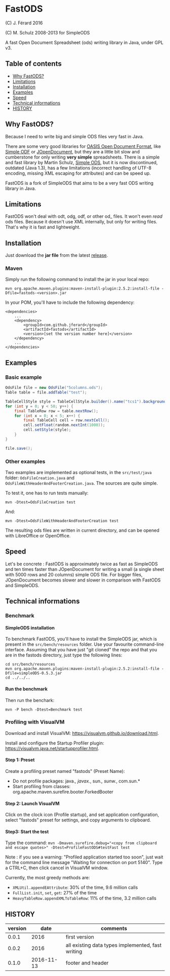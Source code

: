 # FastODS
(C) J. Férard 2016

(C) M. Schulz 2008-2013 for SimpleODS

A fast Open Document Spreadsheet (ods) writing library in Java, under GPL v3.

## Table of contents
* [Why FastODS?](#why-fastods)
* [Limitations](#limitations)
* [Installation](#installation)
* [Examples](#examples)
* [Speed](#speed)
* [Technical informations](#technical-informations)
* [HISTORY](#history)

## Why FastODS?
Because I need to write big and simple ODS files very fast in Java.

There are some very good libraries for [OASIS Open Document Format](https://www.oasis-open.org/standards#opendocumentv1.2), like [Simple ODF](http://incubator.apache.org/odftoolkit/simple/) or [JOpenDocument](www.jopendocument.org/), but they are a little bit slow and cumberstone for only writing **very simple** spreadsheets.
There is a simple and fast library by Martin Schulz, [Simple ODS](http://simpleods.sourceforge.net/), but it is now discontinued, outdated (Java 1.3), has a few limitations (incorrect handling of UTF-8 encoding, missing XML escaping for attributes) and can be speed up.

FastODS is a fork of SimpleODS that aims to be a very fast ODS writing library in Java.

## Limitations
FastODS won't deal with odt, odg, odf, or other od_ files.
It won't even *read* ods files. 
Because it doesn't use XML internally, but only for writing files. That's why it is fast and lightweight.

## Installation
Just download the **jar file** from the latest [release](https://github.com/jferard/fastods/releases/).

### Maven
Simply run the following command to install the jar in your local repo:

```
mvn org.apache.maven.plugins:maven-install-plugin:2.5.2:install-file -Dfile=fastods-<version>.jar
```

In your POM, you'll have to include the following dependency:
```
<dependencies>
	...
	<dependency>
		<groupId>com.github.jferard</groupId>
		<artifactId>fastods</artifactId>
		<version>[set the version number here]</version>
	</dependency>
	...
</dependencies>
```

## Examples
### Basic example
```java
OdsFile file = new OdsFile("5columns.ods");
Table table = file.addTable("test");

TableCellStyle style = TableCellStyle.builder().name("tcs1").backgroundColor("#00FF00").build()
for (int y = 0; y < 50; y++) {
	final TableRow row = table.nextRow();
	for (int x = 0; x < 5; x++) {
		final TableCell cell = row.nextCell();
		cell.setFloat(random.nextInt(1000));
		cell.setStyle(style);
	}
}

file.save();
```

### Other examples
Two examples are implemented as optional tests, in the ```src/test/java``` folder: ```OdsFileCreation.java``` and ```OdsFileWithHeaderAndFooterCreation.java```. The sources are quite simple.

To test it, one has to run tests manually:
```
mvn -Dtest=OdsFileCreation test
```

And:
```
mvn -Dtest=OdsFileWithHeaderAndFooterCreation test
```

The resulting ods files are written in current directory, and can be opened with LibreOffice or OpenOffice.

## Speed
Let's be concrete : FastODS is approximately twice as fast as SimpleODS and ten times faster than JOpenDocument for writing a small (a single sheet with 5000 rows and 20 columns) simple ODS file. For bigger files, JOpenDocument becomes slower and slower in comparison with FastODS and SimpleODS.

## Technical informations
### Benchmark
#### SimpleODS installation
To benchmark FastODS, you'll have to install the SimpleODS jar, which is present in the ```src/bench/resources``` folder. Use your favourite command-line interface. Assuming that you have just "git cloned" the repo and that you are in the fastods directory, just type the following lines:
```
cd src/bench/resources
mvn org.apache.maven.plugins:maven-install-plugin:2.5.2:install-file -Dfile=simpleODS-0.5.3.jar
cd ../../..
```
#### Run the benchmark
Then run the benchark:
```
mvn -P bench -Dtest=Benchmark test
```

### Profiling with VisualVM
Download and install VisualVM: https://visualvm.github.io/download.html.

Install and configure the Startup Profiler plugin: https://visualvm.java.net/startupprofiler.html.

#### Step 1: Preset
Create a profiling preset named "fastods" (Preset Name):
* Do not profile packages: java.*, javax.*, sun.*, sunw.*, com.sun.*
* Start profiling from classes: org.apache.maven.surefire.booter.ForkedBooter

#### Step 2: Launch VisualVM
Click on the clock icon (Profile startup), and set application configuration, select "fastods" preset for settings, and copy arguments to clipboard.

#### Step3: Start the test
Type the command:
```mvn -Dmaven.surefire.debug="<copy from clipboard and escape quotes>" -Dtest=ProfileFastODS#testFast test```

Note : if you see a warning: "Profiled application started too soon", just wait for the command line message "Waiting for connection on port 5140". Type a CTRL+C, then click cancel in VisualVM window. 

Currently, the most greedy methods are:
* ```XMLUtil.appendEAttribute```: 30% of the time, 9.6 million calls
* ```FullList.init```, ```set```, ```get```: 27% of the time
* ```HeavyTableRow.appendXMLToTableRow```: 11% of the time, 3.2 million calls

## HISTORY

| version | date | comments |
| --- | --- | --- |
| 0.0.1 | 2016 | first version |
| 0.0.2 | 2016 | all existing data types implemented, fast writing |
| 0.1.0 | 2016-11-13 | footer and header |